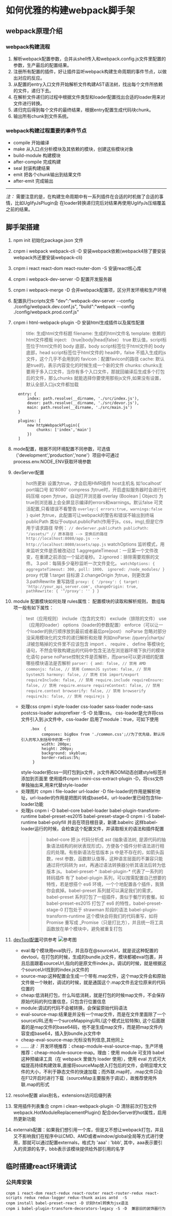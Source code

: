 # 如何优雅的构建webpack脚手架
## webpack原理介绍
### webpack构建流程
1. 解析webpack配置参数，合并从shell传入和webpack.config.js文件里配置的参数，生产最后的配置结果。
2. 注册所有配置的插件，好让插件监听webpack构建生命周期的事件节点，以做出对应的反应。
3. 从配置的entry入口文件开始解析文件构建AST语法树，找出每个文件所依赖的文件，递归下去。
4. 在解析文件递归的过程中根据文件类型和loader配置找出合适的loader用来对文件进行转换。
5. 递归完后得到每个文件的最终结果，根据entry配置生成代码块chunk。
6. 输出所有chunk到文件系统。
### webpack构建过程重要的事件节点
* compile 开始编译
* make 从入口点分析模块及其依赖的模块，创建这些模块对象
* build-module 构建模块
* after-compile 完成构建
* seal 封装构建结果
* emit 把各个chunk输出到结果文件
* after-emit 完成输出
------
*注：* 需要注意的是，在构建生命周期中有一系列插件在合适的时机做了合适的事情，比如UglifyJsPlugin会
在loader转换递归完后对结果再使用UglifyJs压缩覆盖之前的结果。
## 脚手架搭建
1. npm init 初始化package.json 文件
2. cnpm i webpack webpack-cli -D 安装webpack依赖(webpack4除了要安装webpack外还要安装webpack-cli)
3. cnpm i react react-dom react-router-dom -S 安装react核心库
4. cnpm i webpack-dev-server -D 配置开发服务器
5. cnpm i webpack-merge -D 合并webpack配置项，区分开发环境和生产环境
6. 配置执行scripts文件
    "dev":"webpack-dev-server --config ./config/webpack.dev.conf.js",
    "build":"webpack --config ./config/webpack.prod.conf.js"
7. cnpm i html-webpack-plugin -D 安装html生成插件以及属性配置
    > title: 生成html文件标题
    > filename: 生成的html文件名
    > template: 依赖的html文件模板
    > inject: （true|body|head|false）
    true 默认值，script标签位于html文件的 body 底部，body script标签位于html文件的 body 底部，head script标签位于html文件的 head中，false 不插入生成的js文件，这个几乎不会用到的
    > favicon：配置favicon的路径
    > cache: 默认是true的，表示内容变化的时候生成一个新的文件
    > chunks: chunks主要用于多入口文件，当你有多个入口文件，那就回编译后生成多个打包后的文件，那么chunks 就能选择你要使用那些js文件,如果没有设置，默认全部入口js文件都加载
    ```
      entry: {
          index: path.resolve(__dirname, './src/index.js'),
          devor: path.resolve(__dirname, './src/devor.js'),
          main: path.resolve(__dirname, './src/main.js')
      }

      plugins: [
          new httpWebpackPlugin({
              chunks: ['index','main']
          })
      ]
    ```
8. mode配置，根据不同环境配置不同参数，可选值（'development','production','none'）项目中可通过process.env.NODE_ENV获取环境参数
9. devServer配置
    > hot热更新 设置为true，才会启用HMR插件
    > host主机名 如‘localhost’
    > port端口号 如‘8080’
    > compress 为true时，开启虚拟服务器时会进行代码压缩
    > open 为true，自动打开浏览器
    > overlay (Boolean | Object) 为true则浏览器上会全屏显示编译的errors和warnings。默认false
        可灵活配置,只看错误不看警告
        ```
            overlay:{
                errors:true,
                warnings:false
            }
        ```
    > quiet 为true，此配置可让webpack的警告和错误不输出到终端
    > publicPath 类似于output.publicPath(作用于js，css，img),但是它作用于请求路径
        举例：
        ```
            // devServer.publicPath
            publicPath: "/assets/"
            // 原本路径 --> 变换后的路径
            http://localhost:8080/app.js --> http://localhost:8080/assets/app.js
        ```
    > watchOptions 监听模式，用来监听文件是否被改动过
        1.aggregateTimeout：一旦第一个文件改变，在重建之前添加一个延迟毫秒。
        2.ignored：排除需要观察的文件。
        3.poll：每隔多少毫秒监听一次文件变化。
        ```
            watchOptions: {
              aggregateTimeout: 300,
              poll: 1000，
              ignored: /node_modules/
            }
        ```
    > proxy 代理
        1.target 目标源
        2.changeOrigin 为true，则更改源
        3.pathRewrite 重写路径
        ```
          proxy: {
            '/proxy': {
                target: 'http://your_api_server.com',
                changeOrigin: true,
                pathRewrite: {
                    '^/proxy': ''
                }
          }
        ```
10. module 配置模块如何处理
    rules属性： 配置模块的读取和解析规则，
    数组每项一般有如下属性：
    > test（应用规则）
    > include（包含的文件）
    > exclude（排除的文件）
    > use（应用的loader）
    > options（loader的参数配置）
    > enforce（可以让一个loader的执行顺序放到最前或者最后pre|post）
    > noParse 忽略对部分没采用模块化的文件的递归解析和处理 列如noParse: /jquery|chartjs/ *注*被忽略掉的文件里不应该包含 import 、 require 、 define 等模块化语句，不然会导致构建出的代码中包含无法在浏览器环境下执行的模块化语句
    > parse noParse控制文件是否解析，而parse可以更详细的配置哪些模块语法是否解析
        ```
         parser: {
             amd: false, // 禁用 AMD
             commonjs: false, // 禁用 CommonJS
             system: false, // 禁用 SystemJS
             harmony: false, // 禁用 ES6 import/export
             requireInclude: false, // 禁用 require.include
             requireEnsure: false, // 禁用 require.ensure
             requireContext: false, // 禁用 require.context
             browserify: false, // 禁用 browserify
             requireJs: false, // 禁用 requirejs
            }
         ```
    * 处理css  cnpm i style-loader css-loader sass-loader node-sass postcss-loader autoprefixer -S -D 处理css。
        css-loader是允许将css文件引入到.js文件中，css-loader 启用了module：true，可如下使用
        ```
            .box  {
                 composes: bigBox from './common.css';//为了优先级，默认将引入的写入到括号中的第一行
                 width: 200px;
                 height: 200px;
                 background: skyblue;
                 border-radius:5%;
             }
        ```
        style-loader把css一同打包到js文件，js文件再DOM动态创建style标签并添加到页面里
        使用插件cnpm i mini-css-extract-plugin -D，将css文件单独抽出来,用来代替style-loader
    * 处理图片 cnpm i file-loader url-loader -D 
        file-loader的作用是解析地址，url-loader的作用是把图片转成base64，url-loader里已经包含file-loader功能
    * 处理js cnpm i -D babel-core babel-loader babel-plugin-transform-runtime babel-preset-es2015 babel-preset-stage-0
        cnpm i -S babel-runtime babel-polyfill 并且在项目根目录，新建.babelrc 这样babel-loader运行的时候，会检查这个配置文件，并读取相关的语法和插件配置
        >> babel-core 把 js 代码分析成 ast (抽象语法树, 是源代码的抽象语法结构的树状表现形式)，方便各个插件分析语法进行相应的处理。有些新语法在低版本 js 中是不存在的，如箭头函数，rest 参数，函数默认值等，这种语言层面的不兼容只能通过将代码转为 ast，再通过语法转换器分析其语法后转为低版本 js。
        >> babel-preset-* :babel-plugin-* 代表了一系列的转码插件 
                          有了 babel-plugin 系列，可以按需配置自己想要的特性，若是想搭个 es6 环境，一个个地配置各个插件，我猜你会疯掉。babel-preset 系列就可以满足我们的需求，babel-preset 系列打包了一组插件，类似于餐厅的套餐。如 babel-preset-es2015 打包了 es6 的特性，babel-preset-stage-0 打包处于 strawman 阶段的语法
        >> babel-plugin-transform-runtime 这个模块会将我们的代码重写，如将 Promise 重写成 _Promise（只是打比方），并且统一将工具函数放在单个模块中，避免被重复打包  
        
11. [devTool配置](https://www.jianshu.com/p/62dc120d96d0)可供参考
     ![参考图](https://upload-images.jianshu.io/upload_images/13805935-5616f8a35b8a6262.png)
    * eval:每个模块用eval执行，并且存在@sourceUrl，就是说这种配置的devtool，在打包的时候，生成的bundle.js文件，模块都被eval包裹，并且后面跟着sourceUrl,指向的是原文件index.js，调试的时候，就是根据这个sourceUrl找到的index.js文件的
    * source-map:这种配置会生成一个带有.map文件，这个map文件会和原始文件做一个映射，调试的时候，就是通国这个.map文件去定位原来的代码位置的
    * cheap:低消耗打包，什么叫低消耗，就是打包的时候map文件，不会保存原始代码的列位置信息，只包含行位置信息
    * module:调试的代码不会被转换，会保留原始代码语法
    * eval-source-map:结果是并没有一个map文件，而是在文件里面除了一个sourceURL还有一个surceMappingURL(这个模式比较特殊), 这个后面跟着的是map文件的base64码，他不是生成map文件，而是把map文件内容变成base64，插入到bundle.js文件中
    * cheap-eval-source-map:光标没有列信息,其他同上
    * ......
    *注：* 开发环境推荐：cheap-module-eval-source-map，生产环境推荐：cheap-module-source-map。理由：使用 module 可支持 babel 这种预编译工具（在 webpack 里做为 loader 使用），使用 eval 方式可大幅提高持续构建效率,直接将sourceMap放入打包后的文件，会明显增大文件的大小，不利于静态文件的快速加载；而外联.map时，.map文件只会在F12开启时进行下载（sourceMap主要服务于调试），故推荐使用外联.map的形式
12. resolve配置 alias别名，extensions访问后缀列表
13. 常用插件列表集合
    cnpm i clean-webpack-plugin -D 清除前次打包文件
    webpack.HotModuleReplacementPlugin() 配合devServer的hot属性，启用热更新功能
14. externals配置：如果我们想引用一个库，但是又不想让webpack打包，并且又不影响我们在程序中以CMD、AMD或者window/global全局等方式进行使用，那就可以通过配置externals，格式为 'aaa' : 'bbb', 其中，aaa表示要引入的资源的名字，bbb表示该模块提供给外部引用的名字
## 临时搭建react环境调试
### 公共库安装
    cnpm i react-dom react-redux react-router react-router-redux react-scripts redux redux-logger redux-thunk axios antd  -S
    cnpm install babel-preset-react -D 识别html转换为jsx语法
    cnpm i babel-plugin-transform-decorators-legacy -S -D  兼容旧的装饰器行为
